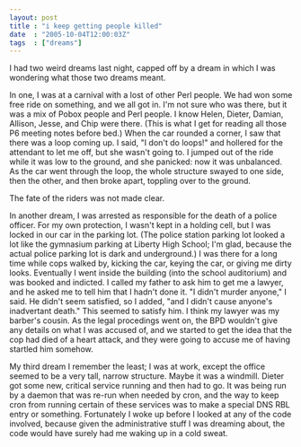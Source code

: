 ```yaml
---
layout: post
title : "i keep getting people killed"
date  : "2005-10-04T12:00:03Z"
tags  : ["dreams"]
---
```

I had two weird dreams last night, capped off by a dream in which I was wondering what those two dreams meant.

In one, I was at a carnival with a lost of other Perl people.  We had won some free ride on something, and we all got in.  I'm not sure who was there, but it was a mix of Pobox people and Perl people.  I know Helen, Dieter, Damian, Allison, Jesse, and Chip were there.  (This is what I get for reading all those P6 meeting notes before bed.)  When the car rounded a corner, I saw that there was a loop coming up.  I said, "I don't do loops!" and hollered for the attendant to let me off, but she wasn't going to.  I jumped out of the ride while it was low to the ground, and she panicked: now it was unbalanced.  As the car went through the loop, the whole structure swayed to one side, then the other, and then broke apart, toppling over to the ground.

The fate of the riders was not made clear.

In another dream, I was arrested as responsible for the death of a police officer.  For my own protection, I wasn't kept in a holding cell, but I was locked in our car in the parking lot.  (The police station parking lot looked a lot like the gymnasium parking at Liberty High School; I'm glad, because the actual police parking lot is dark and underground.)  I was there for a long time while cops walked by, kicking the car, keying the car, or giving me dirty looks.  Eventually I went inside the building (into the school auditorium) and was booked and indicted.  I called my father to ask him to get me a lawyer, and he asked me to tell him that I hadn't done it.  "I didn't murder anyone," I said.  He didn't seem satisfied, so I added, "and I didn't cause anyone's inadvertant death."  This seemed to satisfy him.  I think my lawyer was my barber's cousin.  As the legal procedings went on, the BPD wouldn't give any details on what I was accused of, and we started to get the idea that the cop had died of a heart attack, and they were going to accuse me of having startled him somehow.

My third dream I remember the least; I was at work, except the office seemed to be a very tall, narrow structure.  Maybe it was a windmill.  Dieter got some new, critical service running and then had to go.  It was being run by a daemon that was re-run when needed by cron, and the way to keep cron from running certain of these services was to make a special DNS RBL entry or something. Fortunately I woke up before I looked at any of the code involved, because given the administrative stuff I was dreaming about, the code would have surely had me waking up in a cold sweat. 
